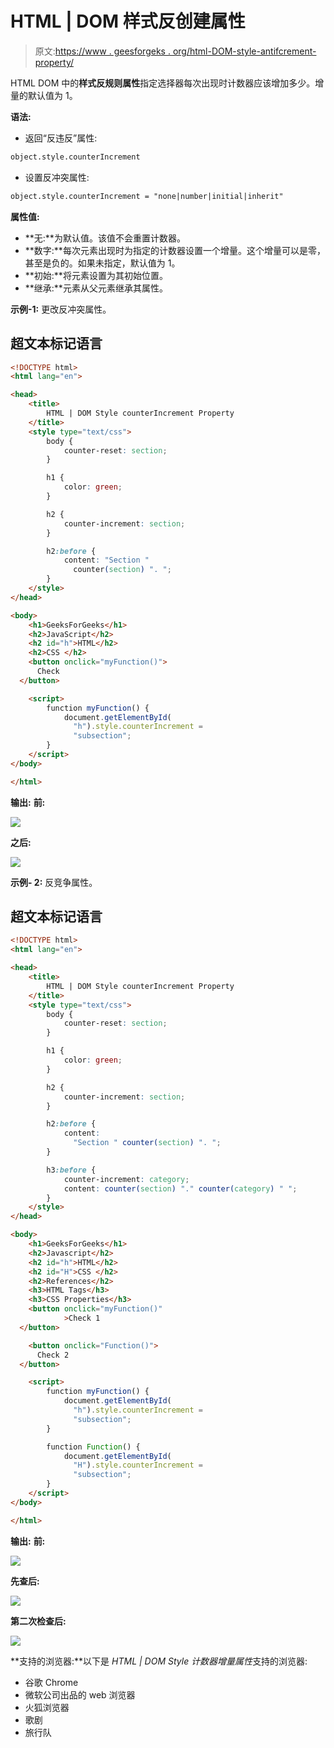 # HTML | DOM 样式反创建属性

> 原文:[https://www . geesforgeks . org/html-DOM-style-antifcrement-property/](https://www.geeksforgeeks.org/html-dom-style-counterincrement-property/)

HTML DOM 中的**样式反规则属性**指定选择器每次出现时计数器应该增加多少。增量的默认值为 1。

**语法:**

*   返回“反违反”属性:

```html
object.style.counterIncrement
```

*   设置反冲突属性:

```html
object.style.counterIncrement = "none|number|initial|inherit"
```

**属性值:**

*   **无:**为默认值。该值不会重置计数器。
*   **数字:**每次元素出现时为指定的计数器设置一个增量。这个增量可以是零，甚至是负的。如果未指定，默认值为 1。
*   **初始:**将元素设置为其初始位置。
*   **继承:**元素从父元素继承其属性。

**示例-1:** 更改反冲突属性。

## 超文本标记语言

```html
<!DOCTYPE html>
<html lang="en">

<head>
    <title>
        HTML | DOM Style counterIncrement Property
    </title>
    <style type="text/css">
        body {
            counter-reset: section;
        }

        h1 {
            color: green;
        }

        h2 {
            counter-increment: section;
        }

        h2:before {
            content: "Section "
              counter(section) ". ";
        }
    </style>
</head>

<body>
    <h1>GeeksForGeeks</h1>
    <h2>JavaScript</h2>
    <h2 id="h">HTML</h2>
    <h2>CSS </h2>
    <button onclick="myFunction()">
      Check
  </button>

    <script>
        function myFunction() {
            document.getElementById(
              "h").style.counterIncrement =
              "subsection";
        }
    </script>
</body>

</html>
```

**输出:**
**前:**

![](img/47a2214abb31bccd2d19c72b8ecd4b0b.png)

**之后:**

![](img/b2c1df17f4a0e8edc8f39d6b5631ac81.png)

**示例- 2:** 反竞争属性。

## 超文本标记语言

```html
<!DOCTYPE html>
<html lang="en">

<head>
    <title>
        HTML | DOM Style counterIncrement Property
    </title>
    <style type="text/css">
        body {
            counter-reset: section;
        }

        h1 {
            color: green;
        }

        h2 {
            counter-increment: section;
        }

        h2:before {
            content:
              "Section " counter(section) ". ";
        }

        h3:before {
            counter-increment: category;
            content: counter(section) "." counter(category) " ";
        }
    </style>
</head>

<body>
    <h1>GeeksForGeeks</h1>
    <h2>Javascript</h2>
    <h2 id="h">HTML</h2>
    <h2 id="H">CSS </h2>
    <h2>References</h2>
    <h3>HTML Tags</h3>
    <h3>CSS Properties</h3>
    <button onclick="myFunction()"
            >Check 1
  </button>

    <button onclick="Function()">
      Check 2
  </button>

    <script>
        function myFunction() {
            document.getElementById(
              "h").style.counterIncrement =
              "subsection";
        }

        function Function() {
            document.getElementById(
              "H").style.counterIncrement =
              "subsection";
        }
    </script>
</body>

</html>
```

**输出:**
**前:**

![](img/e0b809963ff5ade0778554c034fa3e36.png)

**先查后:**

![](img/4e153d7f1688ebbca5d1fea6c8214567.png)

**第二次检查后:**

![](img/eb981dbdb4f5205d5dd297a77af3ba4d.png)

**支持的浏览器:**以下是 *HTML | DOM Style 计数器增量属性*支持的浏览器:

*   谷歌 Chrome
*   微软公司出品的 web 浏览器
*   火狐浏览器
*   歌剧
*   旅行队